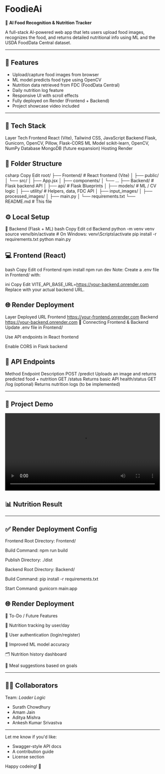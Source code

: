 # FoodieAi  
🍱 **AI Food Recognition & Nutrition Tracker**

A full-stack AI-powered web app that lets users upload food images, recognizes the food, and returns detailed nutritional info using ML and the USDA FoodData Central dataset.

---

## 🌟 Features

- Upload/capture food images from browser
- ML model predicts food type using OpenCV
- Nutrition data retrieved from FDC (FoodData Central)
- Daily nutrition log feature
- Responsive UI with scroll effects
- Fully deployed on Render (Frontend + Backend)
- Project showcase video included

---

## 🚀 Tech Stack
Layer	    Tech
Frontend	React (Vite), Tailwind CSS, JavaScript
Backend	    Flask, Gunicorn, OpenCV, Pillow, Flask-CORS
ML Model	scikit-learn, OpenCV, NumPy
Database	MongoDB (future expansion)
Hosting	    Render

## 📁 Folder Structure
csharp
Copy
Edit
root/
├── Frontend/                # React frontend (Vite)
│   ├── public/
│   └── src/
│       ├── App.jsx
│       ├── components/
│       └── ...
├── Backend/                 # Flask backend API
│   ├── api/                 # Flask Blueprints
│   ├── models/              # ML / CV logic
│   ├── utility/             # Helpers, data, FDC API
│   ├── input_images/
│   ├── processed_images/
│   ├── main.py
│   └── requirements.txt
└── README.md                # This file

## ⚙️ Local Setup
🔧 Backend (Flask + ML)
bash
Copy
Edit
cd Backend
python -m venv venv
source venv/bin/activate  # On Windows: venv\Scripts\activate
pip install -r requirements.txt
python main.py

## 💻 Frontend (React)
bash
Copy
Edit
cd Frontend
npm install
npm run dev
Note: Create a .env file in Frontend/ with:

ini
Copy
Edit
VITE_API_BASE_URL=https://your-backend.onrender.com
Replace with your actual backend URL.

## 🌐 Render Deployment
Layer	Deployed URL
Frontend	https://your-frontend.onrender.com
Backend	https://your-backend.onrender.com
🔗 Connecting Frontend & Backend
Update .env file in Frontend/

Use API endpoints in React frontend

Enable CORS in Flask backend

## 🧪 API Endpoints
Method	Endpoint	Description
POST	/predict	Uploads an image and returns predicted food + nutrition
GET	/status	Returns basic API health/status
GET	/log (optional)	Returns nutrition logs (to be implemented)

---

## 🎥 Project Demo

<video src="video.mp4" controls width="100%"></video>

## 📊 Nutrition Result

---

## ✅ Render Deployment Config
Frontend
Root Directory: Frontend/

Build Command: npm run build

Publish Directory: ./dist

Backend
Root Directory: Backend/

Build Command: pip install -r requirements.txt

Start Command: gunicorn main:app

## 🌐 Render Deployment
📌 To-Do / Future Features

🥗 Nutrition tracking by user/day

🧾 User authentication (login/register)

🧠 Improved ML model accuracy

🗂 Nutrition history dashboard

🧬 Meal suggestions based on goals

---

## 👨‍💻 Collaborators
Team: <i>Loader Logic</i>
- Surath Chowdhury
- Amam Jain
- Aditya Mishra
- Ankesh Kumar Srivastva

---

Let me know if you'd like:

- Swagger-style API docs
- A contribution guide
- License section

Happy codeing! 🚀